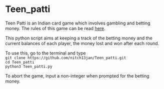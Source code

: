 # Teen_patti

Teen Patti is an Indian card game which involves gambling and betting money. The rules of this game can be read [here][1].

This python script aims at keeping a track of the betting money and the current balances of each player, the money lost and won after each round.

To use this, go to the terminal and type<br />
            `git clone https://github.com/nitch13jan/Teen_patti.git`<br />
            `cd Teen_patti`<br />
            `python3 Teen_patti.py`<br />

To abort the game, input a non-integer when prompted for the betting money. 

[1]: https://www.pagat.com/vying/teen_pathi.html
